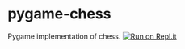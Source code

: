 # pygame-chess
Pygame implementation of chess.
[![Run on Repl.it](https://repl.it/badge/github/dani3l554/pygame-chess)](https://repl.it/github/dani3l554/pygame-chess)